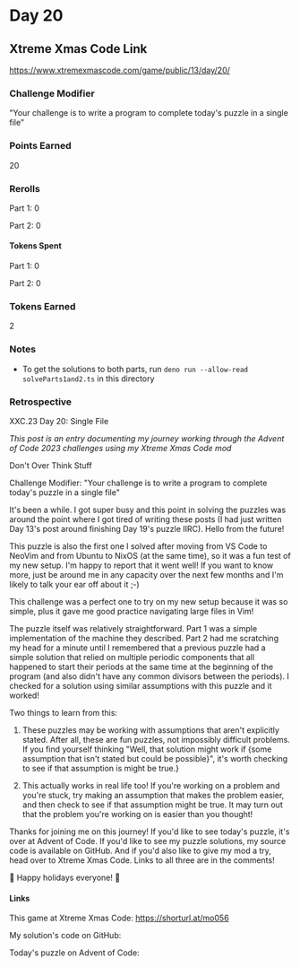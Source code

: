 # Day 20

## Xtreme Xmas Code Link

https://www.xtremexmascode.com/game/public/13/day/20/

### Challenge Modifier

"Your challenge is to write a program to complete today's puzzle in a single file"

### Points Earned

20

### Rerolls

Part 1: 0

Part 2: 0

#### Tokens Spent

Part 1: 0

Part 2: 0

### Tokens Earned

2

### Notes

- To get the solutions to both parts, run `deno run --allow-read solveParts1and2.ts`
  in this directory

### Retrospective

XXC.23 Day 20: Single File

_This post is an entry documenting my journey working through the Advent of Code 2023 challenges using my Xtreme Xmas Code mod_

Don't Over Think Stuff

Challenge Modifier: "Your challenge is to write a program to complete today's puzzle in a single file"

It's been a while. I got super busy and this point in solving the puzzles was around the point where I got tired of writing these posts (I had just written Day 13's post around finishing Day 19's puzzle IIRC). Hello from the future!

This puzzle is also the first one I solved after moving from VS Code to NeoVim and from Ubuntu to NixOS (at the same time), so it was a fun test of my new setup. I'm happy to report that it went well! If you want to know more, just be around me in any capacity over the next few months and I'm likely to talk your ear off about it ;-)

This challenge was a perfect one to try on my new setup because it was so simple, plus it gave me good practice navigating large files in Vim!

The puzzle itself was relatively straightforward. Part 1 was a simple implementation of the machine they described. Part 2 had me scratching my head for a minute until I remembered that a previous puzzle had a simple solution that relied on multiple periodic components that all happened to start their periods at the same time at the beginning of the program (and also didn't have any common divisors between the periods). I checked for a solution using similar assumptions with this puzzle and it worked!

Two things to learn from this:

1) These puzzles may be working with assumptions that aren't explicitly stated. After all, these are fun puzzles, not impossibly difficult problems. If you find yourself thinking "Well, that solution might work if {some assumption that isn't stated but could be possible}", it's worth checking to see if that assumption is might be true.}

2) This actually works in real life too! If you're working on a problem and you're stuck, try making an assumption that makes the problem easier, and then check to see if that assumption might be true. It may turn out that the problem you're working on is easier than you thought!

Thanks for joining me on this journey! If you'd like to see today's puzzle, it's over at Advent of Code. If you'd like to see my puzzle solutions, my source code is available on GitHub. And if you'd also like to give my mod a try, head over to Xtreme Xmas Code. Links to all three are in the comments!

🎄 Happy holidays everyone! 🎄

#### Links

This game at Xtreme Xmas Code: https://shorturl.at/mo056

My solution's code on GitHub:

Today's puzzle on Advent of Code:

